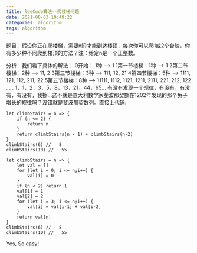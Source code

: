 ```yaml
---
title: leeCode算法--爬楼梯问题
date: 2021-08-03 10:40:22
categories: algorithm
tags: algorithm
---
```


题目：假设你正在爬楼梯，需要n阶才能到达楼顶，每次你可以爬1或2个台阶，你有多少种不同爬到楼顶的方法？注：给定n是一个正整数。

分析：我们看下具体的解法：
0开始：     1种 --> 1
1第一节楼梯：1种 --> 1
2第二节楼梯：2种 --> 11, 2 
3第三节楼梯：3种 --> 111, 12, 21
4第四节楼梯：5种 --> 1111, 121, 112, 211, 22
5第五节楼梯：8种 --> 11111, 1112, 1121, 1211, 2111, 221, 212, 122
.
.
.
1，1，2，3，5，8，13，21，44，65...
有没有发现一个规律，有没有，有没有，有没有，我擦...这不就是意大利数学家斐波那契额在1202年发现的那个兔子增长的规律吗？没错就是斐波那契数列。直接上代码:

```
let climbStairs = n => {
    if (n <= 2) {
        return n
    }
    return climbStairs(n - 1) + climbStairs(n-2)
}
climbStairs(6) //   8
climbStairs(10) //   55
```
```
let climbStairs = n => {
    let val = []
    for (let i = 0; i <= n;i++) {
        val[i] = 0
    }
    if (n < 2) return 1
    val[1] = 1
    val[2] = 2
    for (let i = 3; i <= n;i++) {
        val[i] = val[i-1] + val[i-2]
    }
    return val[n]
}
climbStairs(6) //   8
climbStairs(10) //   55
```
Yes, So easy!